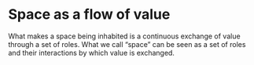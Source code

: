 # Space as a flow of value
What makes a space being inhabited is a continuous exchange of value through a set of roles. What we call “space” can be seen as a set of roles and their interactions by which value is exchanged.